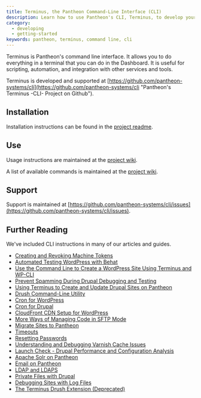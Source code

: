 ```yaml
---
title: Terminus, the Pantheon Command-Line Interface (CLI)
description: Learn how to use Pantheon's CLI, Terminus, to develop your sites from the command line.
category:
  - developing
  - getting-started
keywords: pantheon, terminus, command line, cli
---
```

Terminus is Pantheon's command line interface. It allows you to do everything in a terminal that you can do in the Dashboard. It is useful for scripting, automation, and integration with other services and tools.

Terminus is developed and supported at [https://github.com/pantheon-systems/cli](https://github.com/pantheon-systems/cli "Pantheon's Terminus -CLI- Project on Github").

## Installation
Installation instructions can be found in the [project readme](https://github.com/pantheon-systems/cli#installation "Pantheon CLI readme, installation page on Github").

## Use
Usage instructions are maintained at the [project wiki](https://github.com/pantheon-systems/cli/wiki/Usage "Pantheon CLI wiki, usage page on Github").

A list of available commands is maintained at the [project wiki](https://github.com/pantheon-systems/cli/wiki/Available-Commands "Pantheon CLI wiki, commands page on Github").

## Support
Support is maintained at [https://github.com/pantheon-systems/cli/issues](https://github.com/pantheon-systems/cli/issues).

## Further Reading
We've included CLI instructions in many of our articles and guides.

- [Creating and Revoking Machine Tokens](/docs/cli/machine-tokens/)
- [Automated Testing WordPress with Behat](/guides/automated-testing-wordpress-behat/)
- [Use the Command Line to Create a WordPress Site Using Terminus and WP-CLI](/guides/create-a-wordpress-site-from-the-commandline-with-terminus-and-wp-cli/)
- [Prevent Spamming During Drupal Debugging and Testing](/guides/rerouting-outbound-email/)
- [Using Terminus to Create and Update Drupal Sites on Pantheon](/guides/terminus-drupal-site-management/)
- [Drush Command-Line Utility](/docs/drupal-drush-command-line-utility/)
- [Cron for WordPress](/docs/cron-for-wordpress/)
- [Cron for Drupal](/docs//cron/)
- [CloudFront CDN Setup for WordPress](/docs/cloudFront-setup-for-wordpress/)
- [More Ways of Managing Code in SFTP Mode](/docs/more-ways-of-managing-code-in-sftp-mode/)
- [Migrate Sites to Pantheon](/docs/)
- [Timeouts](/docs/timeouts/)
- [Resetting Passwords](/docs/resetting-passwords/)
- [Understanding and Debugging Varnish Cache Issues](/docs/debugging-cache/)
- [Launch Check - Drupal Performance and Configuration Analysis](/docs//launch-check-drupal-performance-and-configuration-analysis/)
- [Apache Solr on Pantheon](/docs/apache-solr)
- [Email on Pantheon](/docs/email)
- [LDAP and LDAPS](/docs/ldap-and-ldaps)
- [Private Files with Drupal](/docs/private-files)
- [Debugging Sites with Log Files](/docs/debugging-sites-with-log-files)
- [The Terminus Drush Extension (Deprecated)](/docs/terminus-the-pantheon-command-line-interface/)
